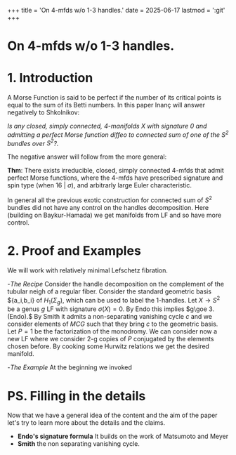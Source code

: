 +++
title = 'On 4-mfds w/o 1-3 handles.'
date = 2025-06-17
lastmod = ':git'
+++

# On 4-mfds w/o 1-3 handles. 

# 1. Introduction

 A Morse Function is said to be perfect if the number of its critical points is equal to the sum of its Betti numbers. In this paper Inanç will answer negatively to Shkolnikov: 

 *Is any closed, simply connected, 4-manifolds $X$ with signature 0 and admitting a perfect Morse function diffeo to connected sum of one of the $S^2$ bundles over $S^2$?.* 

 The negative answer will follow from the more general: 

 **Thm**: There exists irreducible, closed, simply connected 4-mfds that admit perfect Morse functions, where the 4-mfds have prescribed signature and spin type (when 16 | $\sigma$), and arbitrarly large Euler characteristic. 

 In general all the previous exotic construction for connected sum of $S^2$ bundles did not have any control on the handles decomposition. Here (building on Baykur-Hamada) we get manifolds from LF and so have more control.

 # 2. Proof and Examples 

 We will work with relatively minimal Lefschetz fibration. 

 -*The Recipe* Consider the handle decomposition on the complement of the tubular neigh of a regular fiber. Consider the standard geometric basis $\{a_i,b_i\} of $H_1(\Sigma_g),$ which can be used to label the 1-handles. Let $X\to S^2$ be a genus $g$ LF with signature $\sigma(X)=0$. By Endo this implies $g\goe 3. (Endo).$ 
 By Smith it admits a non-separating vanishing cycle $c$ and we consider elements of $MCG$ such that they bring $c$ to the geometric basis. Let $P=1$ be the factorization of the monodromy. We can consider now a new LF where we consider 2-g copies of $P$ conjugated by the elements chosen before. By cooking some Hurwitz relations we get the desired manifold.

 -*The Example* At the beginning we invoked 


# PS. Filling in the details

Now that we have a general idea of the content and the aim of the paper let's try to learn more about the details and the claims. 

- **Endo's signature formula** It builds on the work of Matsumoto and Meyer
- **Smith** the non separating vanishing cycle. 

